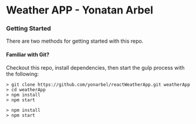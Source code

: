 # Weather APP - Yonatan Arbel

### Getting Started

There are two methods for getting started with this repo.

#### Familiar with Git?
Checkout this repo, install dependencies, then start the gulp process with the following:

```
> git clone https://github.com/yonarbel/reactWeatherApp.git weatherApp
> cd weatherApp
> npm install
> npm start
```


```
> npm install
> npm start
```
